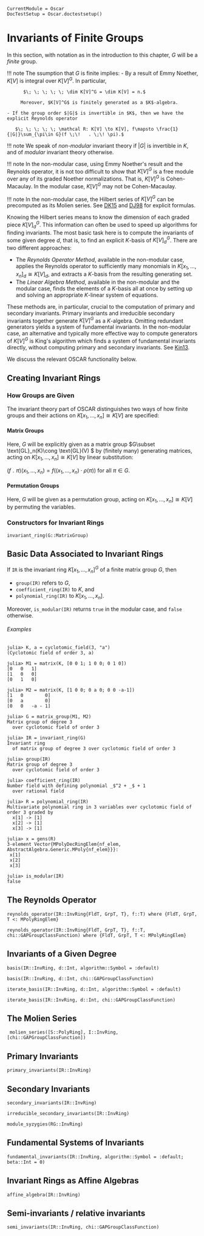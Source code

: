 ```@meta
CurrentModule = Oscar
DocTestSetup = Oscar.doctestsetup()
```

# Invariants of Finite Groups

In this section, with notation as in the introduction to this chapter, $G$ will be a *finite* group.

!!! note
     The ssumption that $G$ is finite implies:
     - By a result of Emmy Noether, $K[V]$ is integral over $K[V]^G$. In particular,

          $\; \; \; \; \; \dim K[V]^G = \dim K[V] = n.$
         
         Moreover, $K[V]^G$ is finitely generated as a $K$-algebra.

    - If the group order $|G|$ is invertible in $K$, then we have the explicit Reynolds operator

       $\; \; \; \; \; \mathcal R: K[V] \to K[V], f\mapsto \frac{1}{|G|}\sum_{\pi\in G}(f \;\!   . \;\! \pi).$

!!! note
    We speak of *non-modular* invariant theory if $|G|$ is invertible in $K$, and of *modular* invariant theory otherwise.

!!! note
    In the non-modular case, using  Emmy Noether's result and the Reynolds operator, it is not too difficult to show that $K[V]^G$ is a free module over any of its graded Noether normalizations. That is, $K[V]^G$ is Cohen-Macaulay. In the modular case, $K[V]^G$ may not be Cohen-Macaulay.

!!! note
    In the non-modular case, the Hilbert series of $K[V]^G$ can be precomputed as its Molien series. See [DK15](@cite) and [DJ98](@cite) for explicit formulas.

Knowing the Hilbert series means to know the dimension of each graded piece $K[V]^G_d$. This information can often be used to speed up algorithms for finding invariants.
The most basic task here is to compute the invariants of  some given degree $d$, that is, to find  an explicit $K$-basis of $K[V]^G_d$. There are two different approaches:

- The *Reynolds Operator Method*, available in  the non-modular case, applies the Reynolds operator to sufficiently many monomials in $K[x_1, \dots, x_n]_d\cong K[V]_d$,  and extracts a $K$-basis from the resulting generating set.
- The *Linear Algebra Method*, available in the non-modular and the modular case, finds the elements of a $K$-basis all at once by setting up and solving an appropriate $K$-linear system of equations.

These methods are, in particular, crucial to the computation of primary and secondary invariants. Primary invariants and irreducible secondary invariants together generate $K[V]^G$ as a $K$-algebra. Omitting redundant generators yields a system of fundamental invariants.
In the non-modular case, an alternative and typically more effective way to compute generators of $K[V]^G$ is King's algorithm which finds a system of fundamental invariants directly, without computing primary and secondary invariants. See [Kin13](@cite).

We discuss the relevant OSCAR functionality below.

## Creating Invariant Rings

### How Groups are Given

The invariant theory part of OSCAR  distinguishes two ways of how  finite groups and their actions on $K[x_1, \dots, x_n]\cong K[V]$ are specified:

#### Matrix Groups

Here, $G$ will be explicitly given as a matrix group $G\subset \text{GL}_n(K)\cong \text{GL}(V) $ by (finitely many) generating matrices, acting on $K[x_1, \dots, x_n]\cong K[V]$ by linear substitution:

$(f \;\!   . \;\! \pi)  (x_1, \dots, x_n)  = f((x_1, \dots, x_n) \cdot \rho(\pi)) \text{ for all } \pi\in G.$

#### Permutation Groups

Here, $G$ will be given as a permutation group, acting on $K[x_1, \dots, x_n]\cong K[V]$ by permuting the variables.

### Constructors for Invariant Rings

```@docs
invariant_ring(G::MatrixGroup)
```

## Basic Data Associated to Invariant Rings

If `IR` is the invariant ring $K[x_1,..., x_n]^G$ of a finite matrix group $G$, then

- `group(IR)` refers to $G$,
- `coefficient_ring(IR)` to $K$, and
- `polynomial_ring(IR)` to $K[x_1,..., x_n]$.

Moreover, `is_modular(IR)` returns `true` in the modular case, and
`false` otherwise.

###### Examples

```jldoctest
julia> K, a = cyclotomic_field(3, "a")
(Cyclotomic field of order 3, a)

julia> M1 = matrix(K, [0 0 1; 1 0 0; 0 1 0])
[0   0   1]
[1   0   0]
[0   1   0]

julia> M2 = matrix(K, [1 0 0; 0 a 0; 0 0 -a-1])
[1   0        0]
[0   a        0]
[0   0   -a - 1]

julia> G = matrix_group(M1, M2)
Matrix group of degree 3
  over cyclotomic field of order 3

julia> IR = invariant_ring(G)
Invariant ring
  of matrix group of degree 3 over cyclotomic field of order 3

julia> group(IR)
Matrix group of degree 3
  over cyclotomic field of order 3

julia> coefficient_ring(IR)
Number field with defining polynomial _$^2 + _$ + 1
  over rational field

julia> R = polynomial_ring(IR)
Multivariate polynomial ring in 3 variables over cyclotomic field of order 3 graded by
  x[1] -> [1]
  x[2] -> [1]
  x[3] -> [1]

julia> x = gens(R)
3-element Vector{MPolyDecRingElem{nf_elem, AbstractAlgebra.Generic.MPoly{nf_elem}}}:
 x[1]
 x[2]
 x[3]

julia> is_modular(IR)
false

```

## The Reynolds Operator

```@docs
reynolds_operator(IR::InvRing{FldT, GrpT, T}, f::T) where {FldT, GrpT, T <: MPolyRingElem}

reynolds_operator(IR::InvRing{FldT, GrpT, T}, f::T, chi::GAPGroupClassFunction) where {FldT, GrpT, T <: MPolyRingElem}
```

## Invariants of a Given Degree

```@docs
basis(IR::InvRing, d::Int, algorithm::Symbol = :default)

basis(IR::InvRing, d::Int, chi::GAPGroupClassFunction)
```

```@docs
iterate_basis(IR::InvRing, d::Int, algorithm::Symbol = :default)

iterate_basis(IR::InvRing, d::Int, chi::GAPGroupClassFunction)
```

## The Molien Series

```@docs
 molien_series([S::PolyRing], I::InvRing, [chi::GAPGroupClassFunction])
```

## Primary Invariants

```@docs
primary_invariants(IR::InvRing)
```

## Secondary Invariants

```@docs
secondary_invariants(IR::InvRing)
```

```@docs
irreducible_secondary_invariants(IR::InvRing)
```

```@docs
module_syzygies(RG::InvRing)
```

## Fundamental Systems of Invariants

```@docs
fundamental_invariants(IR::InvRing, algorithm::Symbol = :default; beta::Int = 0)
```

## Invariant Rings as Affine Algebras

```@docs
affine_algebra(IR::InvRing)
```

## Semi-invariants / relative invariants
```@docs
semi_invariants(IR::InvRing, chi::GAPGroupClassFunction)
```
